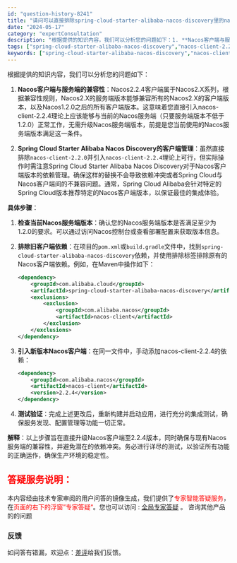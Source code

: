 ```yaml
---
id: "question-history-8241"
title: "请问可以直接排除spring-cloud-starter-alibaba-nacos-discovery里的nacos-client-2.2.0,直接引入 nacos-client-2.2.4吗, 需要升级nacos-server的版本吗 nacos-opensource"
date: "2024-05-17"
category: "expertConsultation"
description: "根据提供的知识内容，我们可以分析您的问题如下：1. **Nacos客户端与服务端的兼容性**：Nacos2.2.4客户端属于Nacos2.X系列，根据兼容性规则，Nacos2.X的服务端版本能够兼容所有的Nacos2.X的客户端版本，以及Nacos1.2.0之后的所有客户端版本。这意味着您直接引入n"
tags: ["spring-cloud-starter-alibaba-nacos-discovery","nacos-client-2.2.0","nacos-client-2.2.4","升级nacos-server"]
keywords: ["spring-cloud-starter-alibaba-nacos-discovery","nacos-client-2.2.0","nacos-client-2.2.4","升级nacos-server"]
---
```


根据提供的知识内容，我们可以分析您的问题如下：

1. **Nacos客户端与服务端的兼容性**：Nacos2.2.4客户端属于Nacos2.X系列，根据兼容性规则，Nacos2.X的服务端版本能够兼容所有的Nacos2.X的客户端版本，以及Nacos1.2.0之后的所有客户端版本。这意味着您直接引入nacos-client-2.2.4理论上应该能够与当前的Nacos服务端（只要服务端版本不低于1.2.0）正常工作，无需升级Nacos服务端版本，前提是您当前使用的Nacos服务端版本满足这一条件。

2. **Spring Cloud Starter Alibaba Nacos Discovery的客户端管理**：虽然直接排除`nacos-client-2.2.0`并引入`nacos-client-2.2.4`理论上可行，但实际操作时需注意Spring Cloud Starter Alibaba Nacos Discovery对于Nacos客户端版本的依赖管理。确保这样的替换不会导致依赖冲突或者Spring Cloud与Nacos客户端间的不兼容问题。通常，Spring Cloud Alibaba会针对特定的Spring Cloud版本推荐特定的Nacos客户端版本，以保证最佳的集成体验。

**具体步骤**：

1. **检查当前Nacos服务端版本**：确认您的Nacos服务端版本是否满足至少为1.2.0的要求。可以通过访问Nacos控制台或查看部署配置来获取版本信息。

2. **排除旧客户端依赖**：在项目的`pom.xml`或`build.gradle`文件中，找到`spring-cloud-starter-alibaba-nacos-discovery`依赖，并使用排除标签排除原有的Nacos客户端依赖。例如，在Maven中操作如下：
   ```xml
   <dependency>
       <groupId>com.alibaba.cloud</groupId>
       <artifactId>spring-cloud-starter-alibaba-nacos-discovery</artifactId>
       <exclusions>
           <exclusion>
               <groupId>com.alibaba.nacos</groupId>
               <artifactId>nacos-client</artifactId>
           </exclusion>
       </exclusions>
   </dependency>
   ```

3. **引入新版本Nacos客户端**：在同一文件中，手动添加nacos-client-2.2.4的依赖：
   ```xml
   <dependency>
       <groupId>com.alibaba.nacos</groupId>
       <artifactId>nacos-client</artifactId>
       <version>2.2.4</version>
   </dependency>
   ```

4. **测试验证**：完成上述更改后，重新构建并启动应用，进行充分的集成测试，确保服务发现、配置管理等功能一切正常。

**解释**：以上步骤旨在直接升级Nacos客户端至2.2.4版本，同时确保与现有Nacos服务端的兼容性，并避免潜在的依赖冲突。务必进行详尽的测试，以验证所有功能的正确运作，确保生产环境的稳定性。
## <font color="#FF0000">答疑服务说明：</font> 

本内容经由技术专家审阅的用户问答的镜像生成，我们提供了<font color="#FF0000">专家智能答疑服务</font>，在<font color="#FF0000">页面的右下的浮窗”专家答疑“</font>。您也可以访问 : [全局专家答疑](https://opensource.alibaba.com/chatBot) 。 咨询其他产品的的问题

### 反馈
如问答有错漏，欢迎点：[差评](https://ai.nacos.io/user/feedbackByEnhancerGradePOJOID?enhancerGradePOJOId=13592)给我们反馈。
